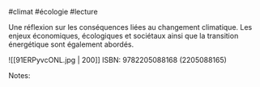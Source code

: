 #climat #écologie #lecture

Une réflexion sur les conséquences liées au changement climatique. Les enjeux économiques, écologiques et sociétaux ainsi que la transition énergétique sont également abordés.

![[91ERPyvcONL.jpg | 200]] ISBN: 9782205088168 (2205088165)

Notes: